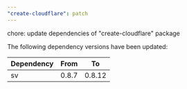 ```yaml
---
"create-cloudflare": patch
---
```


chore: update dependencies of "create-cloudflare" package

The following dependency versions have been updated:

| Dependency | From  | To     |
| ---------- | ----- | ------ |
| sv         | 0.8.7 | 0.8.12 |
